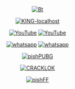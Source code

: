 <p align="center"><a href="https://github.com/KING-localhost"><img src="https://user-images.githubusercontent.com/71694553/102492787-c2af1380-40a4-11eb-974e-c759143e70a5.gif" alt="Bt">
</p>

<p align="center">
<a href="https://github.com/KING-localhost"><img title="KING-localhost" src="https://github-readme-stats.vercel.app/api?username=KING-localhost&show_icons=true&include_all_commits=true&theme=chartreuse-dark&cache_seconds=3200"></a>
</p>

<p align="center">
<a href="https://github.com/KING-localhost"><img title="YouTube" src="https://img.shields.io/badge/KING-localhost-brightgreen?style=for-the-badge&logo=github"></a>
<a href="https://www.youtube.com/channel/UCDlFauwtjzXK5pgNdv6BEtw"><img title="YouTube" src="https://img.shields.io/badge/YouTube-KING localhost-cyan?style=for-the-badge&logo=Youtube"></a>
</p>

<p align="center">
<a href="https://wa.me/+13474742185?text=Hallo"><img title="whatsapp" src="https://img.shields.io/badge/contact me-number-red?style=for-the-badge&logo=whatsapp"></a>
<a href="https://chat.whatsapp.com/LFyNvLb6hHpIhpvhv8a4v7"><img title="whatsapp" src="https://img.shields.io/badge/group-whatsapp-blue?style=for-the-badge&logo=whatsapp"></a>

<p align="center">
<a href="https://github.com/KING-localhost/pishPUBG"><img title="pishPUBG" src="https://github-readme-stats.vercel.app/api/pin/?username=KING-localhost&repo=pishPUBG&theme=dark"></a>
  

<p align="center">
<a href="https://github.com/KING-localhost/CRACKLOK"><img title="CRACKLOK" src="https://github-readme-stats.vercel.app/api/pin/?username=KING-localhost&repo=CRACKLOK&theme=dark"></a>
  



<p align="center">
<a href="https://github.com/KING-localhost/TERDOS"><img title="pishFF" src="https://github-readme-stats.vercel.app/api/pin/?username=KING-localhost&repo=TERDOS&theme=dark"></a>
  
<!--
**KING-localhost/KING-localhost** is a ✨ _special_ ✨ repository because its `README.md` (this file) appears on your GitHub profile.

Here are some ideas to get you started:

- 🔭 I’m currently working on ...
- 🌱 I’m currently learning ...
- 👯 I’m looking to collaborate on ...
- 🤔 I’m looking for help with ...
- 💬 Ask me about ...
- 📫 How to reach me: ...
- 😄 Pronouns: ...
- ⚡ Fun fact: ...
-->
